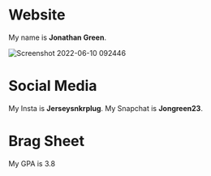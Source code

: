# Website
My name is **Jonathan Green**.

![Screenshot 2022-06-10 092446](https://user-images.githubusercontent.com/107152106/173086904-a1a3e3db-3145-4d31-9e86-b2f905a8b7d8.png)

# Social Media
My Insta is **Jerseysnkrplug**.
My Snapchat is **Jongreen23**.

# Brag Sheet
My GPA is 3.8
